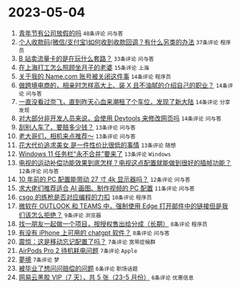 # 2023-05-04

1. [青年节有公司放假的吗](https://www.v2ex.com/t/937110) `48条评论` `问与答`
1. [个人收款码(微信/支付宝)如何收到收款回调？有什么另类的办法](https://www.v2ex.com/t/937113) `37条评论` `程序员`
1. [B 站卖流量卡的是在玩什么套路？](https://www.v2ex.com/t/937108) `33条评论` `问与答`
1. [在上海打工怎么照顾坐月子的老婆](https://www.v2ex.com/t/937100) `15条评论` `上海`
1. [关于我的 Name.com 账号被关闭这件事](https://www.v2ex.com/t/937140) `14条评论` `程序员`
1. [做跨境电商的，相亲时怎样高大上、装 X 且不油腻的介绍自己的职业？](https://www.v2ex.com/t/937105) `14条评论` `问与答`
1. [一直没看过奈飞，直到昨天心血来潮租了个车位，发现了新大陆](https://www.v2ex.com/t/937104) `14条评论` `分享发现`
1. [对大部分非开发人员来说，会使用 Devtools 来修改网页吗](https://www.v2ex.com/t/937101) `14条评论` `问与答`
1. [刮别人车了，要赔多少钱？](https://www.v2ex.com/t/937152) `13条评论` `问与答`
1. [老大哥们，相机来点推荐～](https://www.v2ex.com/t/937144) `13条评论` `问与答`
1. [花大代价追求美女 是一件性价比很低的事情](https://www.v2ex.com/t/937139) `13条评论` `随想`
1. [Windows 11 任务栏“永不合并”要来了](https://www.v2ex.com/t/937119) `13条评论` `Windows`
1. [电视的运动补偿功能效果到底怎样？电视这点配置就能做到很好的插帧功能？](https://www.v2ex.com/t/937117) `12条评论` `问与答`
1. [10 年前的 PC 配置能带动 27 寸 4k 显示器吗？](https://www.v2ex.com/t/937106) `12条评论` `问与答`
1. [求大佬们推荐适合 AI 画图、制作视频的 PC 配置](https://www.v2ex.com/t/937096) `11条评论` `问与答`
1. [csgo 的练枪是否对应编程的力扣](https://www.v2ex.com/t/937147) `10条评论` `程序员`
1. [微软在 OUTLOOK 和 TEAMS 中，强制使用 Edge 打开邮件中的链接但是我们该怎么拒绝？](https://www.v2ex.com/t/937114) `9条评论` `浏览器`
1. [找一朋友一起做一个项目，按授权售出给分成（长期）](https://www.v2ex.com/t/937149) `8条评论` `程序员`
1. [有没有 iPhone 上可用的 chatgpt 软件？](https://www.v2ex.com/t/937138) `8条评论` `问与答`
1. [震惊：这是移动忘记配置了吗？](https://www.v2ex.com/t/937145) `7条评论` `宽带症候群`
1. [AirPods Pro 2 待机耗电问题](https://www.v2ex.com/t/937125) `7条评论` `Apple`
1. [夢境](https://www.v2ex.com/t/937102) `7条评论` `梦`
1. [被毕业了想问问赔偿的问题](https://www.v2ex.com/t/937151) `6条评论` `职场话题`
1. [网易云黑胶 VIP（7 天），共 5 张（23-5 月份）](https://www.v2ex.com/t/937123) `6条评论` `优惠信息`
